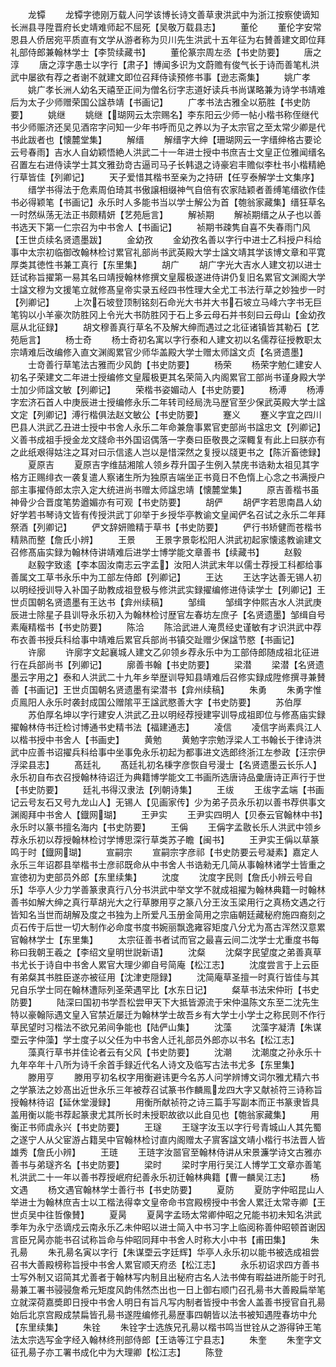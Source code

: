 <!-- { "loadSidebar": true } -->
　　龙镡
　　龙镡字徳刚万载人问学该博长诗文善草隶洪武中为浙江按察使谪知长洲县寻陞晋府长史靖难师起不屈死【吴敬万载县志】
　　董伦
　　董伦字安常恩县人侨居宛平质直有文学从游者称为贝川先生洪武十五年征为右賛善建文即位拜礼部侍郎兼翰林学士【李贽续藏书】
　　董伦篆宗周左丞【书史防要】
　　唐之淳
　　唐之淳字愚士以字行【肃子】博闻多识为文蔚赡有俊气长于诗而善笔札洪武中屡欲有荐之者谢不就建文即位召拜侍读预修书事【逊志斋集】
　　姚广孝
　　姚广孝长洲人幼名天禧至正间为僧名衍字志道好读兵书尚谋略兼为诗学书靖难后为太子少师赠荣国公諡恭靖【书画记】
　　广孝书法古雅全以筋胜【书史防要】
　　姚继
　　姚继【瑚网云太宗赐名】李东阳云少师一帖小楷书称侄继代书少师赈济还吴见酒帘字问知一少年书呼而见之养以为子太宗官之至太常少卿是代书此跋者也【懐麓堂集】
　　解缙
　　解缙字大绅【珊瑚网云一字缙绅格古要论云号春雨】吉水人自幼颖悟絶人洪武二十一年进士授中书庶吉士文皇正位雅闻缙名召置左右进侍读学士其文雅劲竒古逼司马子长韩退之诗豪宕丰赡似李杜书小楷精絶行草皆佳【列卿记】
　　天子爱惜其楷书至亲为之持研【任亨泰解学士文集序】
　　缙学书得法于危素周伯琦其书傲譲相缀神气自倍有农家陆颖者善缚笔缙欲作佳书必得颖笔【书画记】永乐时人多能书当以学士解公为首【匏翁家藏集】缙狂草名一时然纵荡无法正书颇精妍【艺苑巵言】
　　解祯期
　　解祯期缙之从子也以善书选天下第一仁宗召为中书舍人【书画记】
　　祯期书疎隽自喜不失春雨门风【王世贞续名贤遗墨跋】
　　金幼孜
　　金幼孜名善以字行中进士乙科授户科给事中太宗初临御改翰林检讨累官礼部尚书武英殿大学士諡文靖其学该博文章和平寛厚类其徳性书兼工真行【东里集】
　　胡广
　　胡广字光大吉水人建文初以进士廷试称旨擢第一易其名曰靖授翰林修撰文皇履极遂进侍讲仍复旧名累官文渊阁大学士諡文穆为文援笔立就修髙皇帝实录五经四书性理大全尤工书法行草之妙独步一时【列卿记】
　　上次石坡登顶制铭刻石命光大书并大书石坡立马峰六字书无巨笔钩以小羊豪次防胜冈上令光大书防胜冈于石上多云母石并书刻曰云母山【金幼孜扈从北征録】
　　胡文穆善真行草名不及解大绅而遇过之北征诸镇皆其勒石【艺苑巵言】
　　杨士奇
　　杨士奇初名寓以字行泰和人建文初以名儒荐征授教职太宗靖难后改编修入直文渊阁累官少师华盖殿大学士赠太师諡文贞【名贤遗墨】
　　士竒善行草笔法古雅而少风韵【书史防要】
　　杨荣
　　杨荣字勉仁建安人初名子荣建文二年进士授编修文皇履极更其名荣简入内阁累官工部尚书谨身殿大学士加少师諡文敏【列卿记】
　　荣楷书姿媚动人【书史防要】
　　杨溥
　　杨溥字宏济石首人中庚辰进士授编修永乐二年转司经局洗马歴官至少保武英殿大学士諡文定【列卿记】溥行楷俱法赵文敏公【书史防要】
　　蹇义
　　蹇义字宜之四川巴县人洪武乙丑进士授中书舍人永乐二年命兼詹事累官吏部尚书諡忠文【列卿记】义善书成祖手授金龙文牋命书外国诏偶落一字奏曰臣敬畏之深輙复有此上曰朕亦有之此纸艰得姑注之耳对曰示信逺人岂以是惜深然之复授以牋更书之【陈沂畜徳録】
　　夏原吉
　　夏原吉字维喆湘隂人领乡荐升国子生例入禁庑书诰勑太祖见其字格方正赐绯衣一袭复遣人察诸生所为独原吉端坐正书竟日不色惰上心念之书满授户部主事擢侍郎太宗入定大统进尚书赠太师諡忠靖【懐麓堂集】
　　原吉善楷书虽神骨少合晋度笔势遒媚亦有可观【书史防要】
　　胡俨
　　胡俨字若思南昌人幼好学若书琴诗文皆有传授洪武丁卯举于乡授华亭教谕文皇闻俨名召试之永乐二年拜祭酒【列卿记】
　　俨文辞妍赡精于草书【书史防要】
　　俨行书矫健而苍楷书精熟而整【詹氏小辨】
　　王景
　　王景字景彰松阳人洪武初起家懐逺教谕建文召修髙庙实録为翰林侍讲靖难后进学士博学能文章善书【续藏书】
　　赵毅
　　赵毅字致逺【李本固汝南志云字孟】汝阳人洪武末年以儒士荐授工科都给事善属文工草书永乐中为工部左侍郎【列卿记】
　　王达
　　王达字达善无锡人初以明经授训导入补国子助教成祖登极与修洪武实録擢编修进侍读学士【列卿记】王世贞国朝名贤遗墨有王达书【弇州续稿】
　　邹缉
　　邹缉字仲熙吉水人洪武庚辰进士除星子县训导永乐初入为翰林检讨歴官左春坊左庶子【名贤遗墨】邹缉自号素庵精楷书【书史防要】
　　陈洽
　　陈洽武进人淹贯经史谨敏有才识洪武中荐布衣善书授兵科给事中靖难后累官兵部尚书镇交趾赠少保諡节愍【书画记】
　　许廓
　　许廓字文起襄城人建文乙卯领乡荐永乐中为工部侍郎随成祖北征进行在兵部尚书【列卿记】
　　廓善书翰【书史防要】
　　梁潜
　　梁潜【名贤遗墨云字用之】泰和人洪武二十九年乡举歴训导知县靖难后召修实録成陞修撰寻兼賛善【书画记】王世贞国朝名贤遗墨有梁潜书【弇州续稿】
　　朱勇
　　朱勇字惟贞鳯阳人永乐时袭封成国公赠隂平王諡武愍善大字【书史防要】
　　苏伯厚
　　苏伯厚名坤以字行建安人洪武乙丑以明经荐授建寜训导成祖即位与修髙庙实録擢翰林侍书迁检讨博通书史精书法【福建通志】
　　凌信
　　凌信字尚素呉江人以楷书授中书舍人【书画史】
　　黄勉
　　黄勉字宗勉浮梁人工书翰长于律诗洪武中应善书诏擢兵科给事中坐事免永乐初起为都事进文选郎终浙江左参政【汪宗伊浮梁县志】
　　髙廷礼
　　髙廷礼初名棅字彦恢自号漫士【名贤遗墨云长乐人】永乐初自布衣召授翰林待诏迁为典籍博学能文工书画所选唐诗品彚唐诗正声行于世【书史防要】
　　廷礼书得汉隶法【列朝诗集】
　　王绂
　　王绂字孟端【书画记云号友石又号九龙山人】无锡人【见画家传】少为弟子员永乐初以善书荐供事文渊阁拜中书舍人【鐡网瑚】
　　王尹实
　　王尹实四明人【贝泰云官翰林中书】永乐时以篆书擅名海内【书史防要】
　　王偁
　　王偁字孟敭长乐人洪武中领乡荐永乐初以荐授翰林检讨学博思深行草类苏子瞻【闽书】
　　王尹实王偁以草篆鸣于时【鐡网瑚】
　　宣嗣宗
　　宣嗣宗字彦祁【书史防要云号凝素】嘉定人永乐三年诏郡县举楷书士彦祁既命从中书舍人书诰勑无几简从事翰林诸学士皆重之宣徳初为吏部员外郎【东里续集】
　　沈度
　　沈度字民则【詹氏小辨云号自乐】华亭人少力学善篆隶真行八分书洪武中举文学不就成祖擢为翰林典籍一时翰林善书如解大绅之真行草胡光大之行草滕用亨之篆八分王汝玉梁用行之真杨文遇之行皆知名当世而胡解及度之书独为上所爱凡玉册金简用之宗庙朝廷藏秘府施四裔刻之贞石传于后世一切大制作必命度书度书婉丽飘逸雍容矩度八分尤为髙古浑然汉意累官翰林学士【东里集】
　　太宗征善书者试而官之最喜云间二沈学士尤重度书每称曰我朝王羲之【李绍文皇明世説新语】
　　沈粲
　　沈粲字民望度之弟善真草书尤长于诗自中书舍人累官大理少卿自号简庵【松江志】
　　沈度尝言于上云臣有弟粲其书胜臣遂亦被征用【沈津吏隠録】
　　沈简庵草圣擅一时真行皆佳与其兄自乐学士同在翰林遭际列圣荣遇罕比【水东日记】
　　粲草书法宋仲珩【书史防要】
　　陆深曰国初书学吾松尝甲天下大抵皆源流于宋仲温陈文东至二沈先生特以豪翰际遇文皇入官禁近屡迁为翰林学士故吾乡有大学士小学士之称民则不作行草民望时习楷法不欲兄弟间争能也【陆俨山集】
　　沈藻
　　沈藻字凝清【朱谋垔云字仲藻】学士度子以父任为中书舍人迁礼部员外郎亦以书名【松江志】
　　藻真行草书并佳论者云有父风【书史防要】
　　沈潮
　　沈潮度之孙永乐十九年卒年十八所为诗千余首手録近代名人诗文及临写古法书尤多【东里集】
　　滕用亨
　　滕用亨初名权字用衡避讳更今名苏人问学辨博文词尔雅尤精六书之学篆法之妙髙出近世永乐三年被荐召试篆书作麟鳯龙四大字又献祯符三诗称旨授翰林待诏【延休堂漫録】
　　用衡所献祯符之诗三篇手写副本而正书篆隶皆具盖用衡以能书荐起篆隶尤其所长时未授职故欲以此自见也【匏翁家藏集】
　　用衡正书师虞永兴【书史防要】
　　王璲
　　王璲字汝玉以字行号青城山人其先蜀之遂宁人从父宦游占籍吴中官翰林检讨直内阁赠太子賔客諡文靖小楷行书法晋人皆雄秀【詹氏小辨】
　　王琏
　　王琏字汝噐官至翰林侍讲从宋景濂学诗文古雅亦善书与弟璲齐名【书史防要】
　　梁时
　　梁时字用行吴江人博学工文章亦善笔札洪武二十一年以善书荐授岷府纪善永乐初迁翰林典籍【曹一麟吴江志】
　　杨文遇
　　杨文遇官翰林学士善行书【书史防要】
　　夏防
　　夏防字仲昭昆山人举进士为翰林庶吉士以工楷法得幸文皇帝命书宫殿榜授中书舍人累迁太常寺卿【王世贞吴中往哲像賛】
　　夏昺
　　夏昺字孟旸太常卿仲昭之兄能书初未知名洪武季年为永宁丞谪戍云南永乐乙未仲昭以进士简入中书习字上临阅称善仲昭顿首谢因言臣兄昺亦能书召试称旨命与仲昭同拜中书舍人时称大小中书【甫田集】
　　朱孔昜
　　朱孔昜名寅以字行【朱谋垔云字廷辉】华亭人永乐初以能书被选成祖尝召书大善殿榜称旨授中书舍人累官顺天府丞【松江志】
　　永乐初诏求四方善书士写外制又诏简其尤善者于翰林写内制且出秘府古名人法书俾有暇益进所能于时孔昜兼工署书骎骎詹希元矩度风韵伟然杰出也一日上御右顺门召孔昜书大善殿扁举笔立就深荷嘉奬即日授中书舍人明日有旨凡写内制者皆授中书舍人盖善书授官自孔昜始后北京宫殿成禁扁皆孔昜书遂陞编修孔昜歴事四朝皆以法书被知遇陞春坊中允【东里续集】
　　朱铨
　　朱铨字士选族兄孔昜以楷书鸣当世铨从之游得钟王笔法太宗选写金字经入翰林终刑部侍郎【王诰等江宁县志】
　　朱奎
　　朱奎字文征孔昜子亦工署书成化中为大理卿【松江志】
　　陈登
